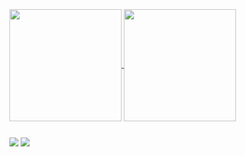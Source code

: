 <a href="https://github.com/anuraghazra/github-readme-stats">
  <img height=200 align="center" src="https://github-readme-stats.vercel.app/api?username=Josehpequeno&show_icons=true&count_private=true&bg_color=041721&text_color=ffffff&icon_color=ffffff&title_color=ffffff" />
</a>
<a href="https://github.com/anuraghazra/convoychat">
  <img height=200 align="center" src="https://github-readme-stats.vercel.app/api/top-langs?username=Josehpequeno&bg_color=041721&text_color=ffffff&title_color=ffffff&langs_count=20&hide=handlebars,HTML,css,scss&layout=compact&card_width=320&size_weight=0.5&count_weight=0.5" />
</a>

##

<div style="color:#ffffff">
  <a href="https://www.linkedin.com/in/hicarojose/" target="_blank"><img src="https://img.shields.io/badge/-LinkedIn-white?style=for-the-badge&logo=linkedin&logoColor=ffffff&labelColor=041721&color=041721" target="_blank"></a>
  <a href="mailto:hicarojbs21@gmail.com" target="_blank"><img src="https://img.shields.io/badge/-Gmail-white?style=for-the-badge&logo=gmail&logoColor=ffffff&labelColor=041721&color=041721" target="_blank">
  </a>
</div>
